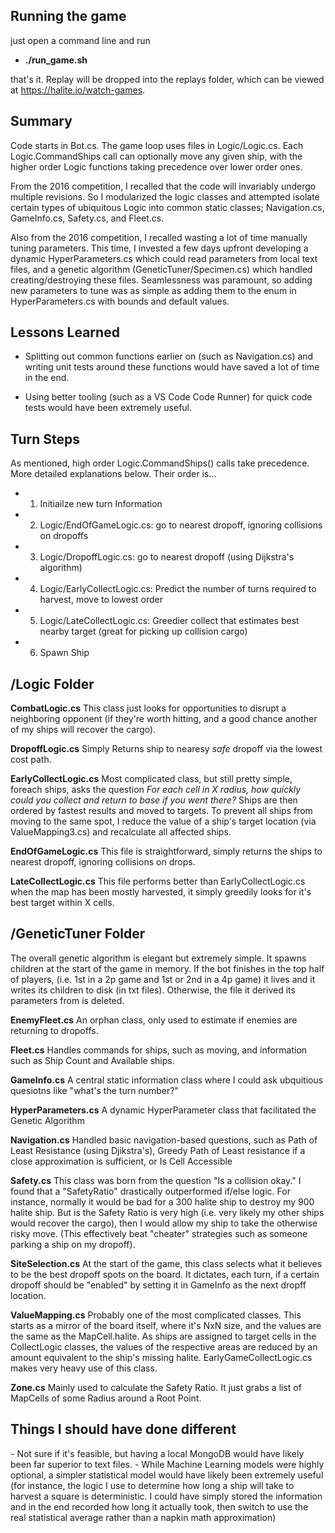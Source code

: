 <h2>Running the game</h2>
just open a command line and run

- <b>./run_game.sh</b>

that's it.  Replay will be dropped into the replays folder, which can be viewed at https://halite.io/watch-games.

<h2>Summary</h2>
Code starts in Bot.cs.  The game loop uses files in Logic/Logic.cs.  Each Logic.CommandShips call can optionally move any given ship, with the higher order Logic functions taking precedence over lower order ones.

From the 2016 competition, I recalled that the code will invariably undergo multiple revisions.  So I modularized the logic classes and attempted isolate certain types of ubiquitous Logic into common static classes; Navigation.cs, GameInfo.cs, Safety.cs, and Fleet.cs.

Also from the 2016 competition, I recalled wasting a lot of time manually tuning parameters. This time, I invested a few days upfront developing a dynamic HyperParameters.cs which could read parameters from local text files, and a genetic algorithm (GeneticTuner/Specimen.cs) which handled creating/destroying these files.  Seamlessness was paramount, so adding new parameters to tune was as simple as adding them to the enum in HyperParameters.cs with bounds and default values.


<h2>Lessons Learned</h2>

- Splitting out common functions earlier on (such as Navigation.cs) and writing unit tests around these functions would have saved a lot of time in the end.

- Using better tooling (such as a VS Code Code Runner) for quick code tests would have been extremely useful.


<h2>Turn Steps</h2>
As mentioned, high order Logic.CommandShips() calls take precedence. More detailed explanations below. Their order is...

- 1. Initiailze new turn Information

- 2. Logic/EndOfGameLogic.cs: go to nearest dropoff, ignoring collisions on dropoffs

- 3. Logic/DropoffLogic.cs: go to nearest dropoff (using Dijkstra's algorithm)

- 4. Logic/EarlyCollectLogic.cs: Predict the number of turns required to harvest, move to lowest order

- 5. Logic/LateCollectLogic.cs: Greedier collect that estimates best nearby target (great for picking up collision cargo)

- 6. Spawn Ship


<h2>/Logic Folder</h2>
<b>CombatLogic.cs</b>
This class just looks for opportunities to disrupt a neighboring opponent (if they're worth hitting, and a good chance another of my ships will recover the cargo).

<b>DropoffLogic.cs</b>
Simply Returns ship to nearesy *safe* dropoff via the lowest cost path.

<b>EarlyCollectLogic.cs</b>
Most complicated class, but still pretty simple, foreach ships, asks the question
<i>For each cell in X radius, how quickly could you collect and return to base if you went there?</i>
Ships are then ordered by fastest results and moved to targets.  To prevent all ships from moving to the same spot, I reduce the value of a ship's target location (via ValueMapping3.cs) and recalculate all affected ships.

<b>EndOfGameLogic.cs</b>
This file is straightforward, simply returns the ships to nearest dropoff, ignoring collisions on drops.

<b>LateCollectLogic.cs</b>
This file performs better than EarlyCollectLogic.cs when the map has been mostly harvested, it simply greedily looks for it's best target within X cells.

<h2>/GeneticTuner Folder</h2>
The overall genetic algorithm is elegant but extremely simple.  It spawns children at the start of the game in memory.  If the bot finishes in the top half of players, (i.e. 1st in a 2p game and 1st or 2nd in a 4p game) it lives and it writes its children to disk (in txt files).  Otherwise, the file it derived its parameters from is deleted.

<b>EnemyFleet.cs</b>
An orphan class, only used to estimate if enemies are returning to dropoffs.

<b>Fleet.cs</b>
Handles commands for ships, such as moving, and information such as Ship Count and Available ships.

<b>GameInfo.cs</b>
A central static information class where I could ask ubquitious quesiotns like "what's the turn number?"

<b>HyperParameters.cs</b>
A dynamic HyperParameter class that facilitated the Genetic Algorithm

<b>Navigation.cs</b>
Handled basic navigation-based questions, such as Path of Least Resistance (using Djikstra's), Greedy Path of Least resistance if a close approximation is sufficient, or Is Cell Accessible

<b>Safety.cs</b>
This class was born from the question "Is a collision okay."  I found that a "SafetyRatio" drastically outperformed if/else logic.  For instance, normally it would be bad for a 300 halite ship to destroy my 900 halite ship.  But is the Safety Ratio is very high (i.e. very likely my other ships would recover the cargo), then I would allow my ship to take the otherwise risky move.  (This effectively beat "cheater" strategies such as someone parking a ship on my dropoff).

<b>SiteSelection.cs</b>
At the start of the game, this class selects what it believes to be the best dropoff spots on the board.  It dictates, each turn, if a certain dropoff should be "enabled" by setting it in GameInfo as the next dropff location.

<b>ValueMapping.cs</b>
Probably one of the most complicated classes.  This starts as a mirror of the board itself, where it's NxN size, and the values are the same as the MapCell.halite.  As ships are assigned to target cells in the CollectLogic classes, the values of the respective areas are reduced by an amount equivalent to the ship's missing halite.  EarlyGameCollectLogic.cs makes very heavy use of this class.

<b>Zone.cs</b>
Mainly used to calculate the Safety Ratio.  It just grabs a list of MapCells of some Radius around a Root Point.


<h2>Things I should have done different</h2>
- Not sure if it's feasible, but having a local MongoDB would have likely been far superior to text files.
- While Machine Learning models were highly optional, a simpler statistical model would have likely been extremely useful (for instance, the logic I use to determine how long a ship will take to harvest a square is deterministic.  I could have simply stored the information and in the end recorded how long it actually took, then switch to use the real statistical average rather than a napkin math approximation)
